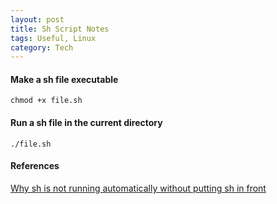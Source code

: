 ```yaml
---
layout: post
title: Sh Script Notes
tags: Useful, Linux
category: Tech
---
```


#### Make a sh file executable ####

~~~
chmod +x file.sh
~~~

#### Run a sh file in the current directory ####

~~~
./file.sh
~~~

#### References ####

[Why sh is not running automatically without putting sh in front](http://apple.stackexchange.com/questions/101170/why-do-i-need-to-put-sh-before-running-sh-files)
